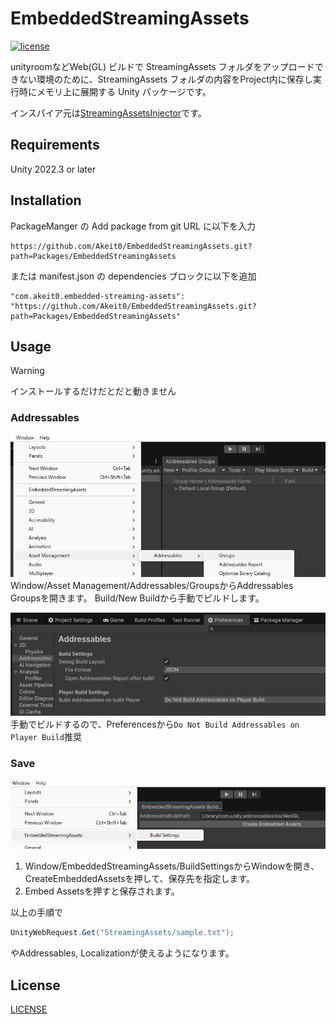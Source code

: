 ﻿
# EmbeddedStreamingAssets

[![license](https://img.shields.io/badge/LICENSE-MIT-green.svg)](LICENSE)

unityroomなどWeb(GL) ビルドで StreamingAssets フォルダをアップロードできない環境のために、StreamingAssets フォルダの内容をProject内に保存し実行時にメモリ上に展開する Unity パッケージです。

インスパイア元は[StreamingAssetsInjector](https://github.com/KurisuJuha/StreamingAssetsInjector)です。

## Requirements
Unity 2022.3 or later

## Installation

PackageManger の Add package from git URL に以下を入力

```
https://github.com/Akeit0/EmbeddedStreamingAssets.git?path=Packages/EmbeddedStreamingAssets
```

または manifest.json の dependencies ブロックに以下を追加

```
"com.akeit0.embedded-streaming-assets": "https://github.com/Akeit0/EmbeddedStreamingAssets.git?path=Packages/EmbeddedStreamingAssets"
```
## Usage
> [!WARNING]
> インストールするだけだとだと動きません

### Addressables
![image](Images/AddressableGroup.png)
Window/Asset Management/Addressables/GroupsからAddressables Groupsを開きます。
Build/New Buildから手動でビルドします。


![image](Images/PreferencesAddressable.png)
手動でビルドするので、Preferencesから`Do Not Build Addressables on Player Build`推奨

### Save
![image](Images/ESAWindow.png)
1. Window/EmbeddedStreamingAssets/BuildSettingsからWindowを開き、CreateEmbeddedAssetsを押して、保存先を指定します。
2. Embed Assetsを押すと保存されます。

以上の手順で
```csharp
UnityWebRequest.Get("StreamingAssets/sample.txt");
```

やAddressables, Localizationが使えるようになります。
## License

[LICENSE](https://github.com/Akeit0/EmbeddedStreamingAssets/blob/main/LICENSE)
